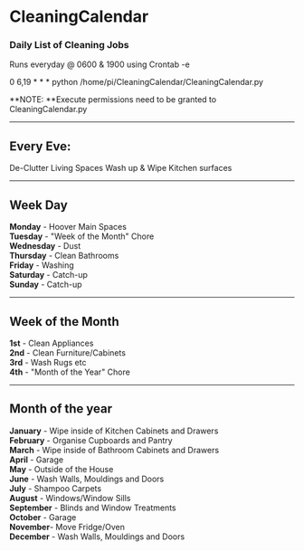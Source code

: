 # CleaningCalendar

### Daily List of Cleaning Jobs  
Runs everyday @ 0600 & 1900 using Crontab -e  

0 6,19 * * * python /home/pi/CleaningCalendar/CleaningCalendar.py  

**NOTE: **Execute permissions need to be granted to CleaningCalendar.py

****************  
## Every Eve:  
De-Clutter Living Spaces
Wash up & Wipe Kitchen surfaces  

****************  
## Week Day    
**Monday** - Hoover Main Spaces  
**Tuesday** - "Week of the Month" Chore  
**Wednesday** - Dust  
**Thursday** - Clean Bathrooms  
**Friday** - Washing  
**Saturday** - Catch-up  
**Sunday** - Catch-up  

****************  
## Week of the Month    
**1st** - Clean Appliances  
**2nd** - Clean Furniture/Cabinets  
**3rd** - Wash Rugs etc  
**4th** - "Month of the Year" Chore  

****************  
## Month of the year    
**January** - Wipe inside of Kitchen Cabinets and Drawers  
**February** - Organise Cupboards and Pantry  
**March** - Wipe inside of Bathroom Cabinets and Drawers  
**April** - Garage  
**May** - Outside of the House  
**June** - Wash Walls, Mouldings  and Doors  
**July** - Shampoo Carpets  
**August** - Windows/Window Sills  
**September** - Blinds and Window Treatments  
**October** - Garage  
**November**- Move Fridge/Oven  
**December** - Wash Walls, Mouldings  and Doors  
